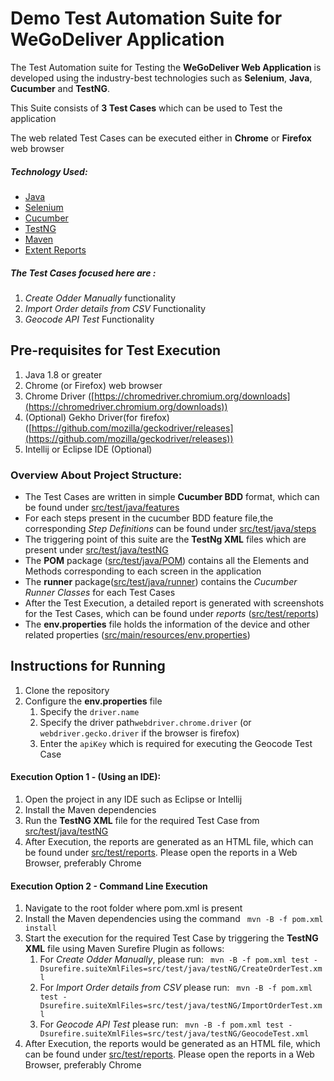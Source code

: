 # Demo Test Automation Suite for WeGoDeliver Application

The Test Automation suite for Testing the __WeGoDeliver Web Application__ is developed using the industry-best technologies such as __Selenium__, __Java__, __Cucumber__ and __TestNG__.

This Suite consists of __3 Test Cases__ which can be used to Test the application

The web related Test Cases can be executed either in  **Chrome** or  **Firefox** web browser

##### Technology Used:
* [Java](https://www.java.com/en/)
* [Selenium](https://www.selenium.dev/)
* [Cucumber](https://cucumber.io/)
* [TestNG](https://testng.org/doc/)
* [Maven](https://maven.apache.org/)
* [Extent Reports](https://www.extentreports.com/)


##### The Test Cases focused here are :
1. _Create Odder Manually_ functionality
2. _Import Order details from CSV_ Functionality
3. _Geocode API Test_ Functionality



## Pre-requisites for Test Execution
1. Java 1.8 or greater
2. Chrome (or Firefox) web browser
3. Chrome Driver ([https://chromedriver.chromium.org/downloads](https://chromedriver.chromium.org/downloads))
4. (Optional) Gekho Driver(for firefox) ([https://github.com/mozilla/geckodriver/releases](https://github.com/mozilla/geckodriver/releases))   
4. Intellij or Eclipse IDE (Optional)


### Overview About Project Structure:
* The Test Cases are written in simple __Cucumber BDD__ format, which can be found under [src/test/java/features](src/test/java/features)
* For each steps present in the cucumber BDD feature file,the corresponding _Step Definitions_ can be found under [src/test/java/steps](src/test/java/steps)
* The triggering point of this suite are the __TestNg XML__ files which are present under [src/test/java/testNG](src/test/java/testNG)
* The __POM__ package ([src/test/java/POM](src/test/java/POM))  contains all the Elements and Methods corresponding to each screen in the application
* The __runner__ package([src/test/java/runner](src/test/java/runner)) contains the _Cucumber Runner Classes_ for each Test Cases
* After the Test Execution, a detailed report is generated with screenshots for the Test Cases, which can be found under _reports_ ([src/test/reports](src/test/reports))
* The **env.properties** file holds the information of the device and other related properties ([src/main/resources/env.properties](src/main/resources/env.properties))



## Instructions for Running

1. Clone the repository
2. Configure the **env.properties** file
    1. Specify the ```` driver.name ````
    2. Specify the driver path```webdriver.chrome.driver``` (or ```webdriver.gecko.driver``` if the browser is firefox) 
    3. Enter the ```apiKey``` which is required for executing the Geocode Test Case


#### Execution Option 1 - (Using an IDE):
1. Open the project in any IDE such as Eclipse or Intellij
2. Install the Maven dependencies
3. Run the **TestNG XML** file for the required Test Case from [src/test/java/testNG](src/test/java/testNG)
4. After Execution, the reports are generated as an HTML file, which can be found under [src/test/reports](src/test/reports). Please open the reports in a Web Browser, preferably Chrome


#### Execution Option 2 - Command Line Execution
1. Navigate to the root folder where pom.xml is present
2. Install the Maven dependencies using the command ``` mvn -B -f pom.xml install```
3. Start the execution for the required Test Case by triggering the __TestNG XML__ file using Maven Surefire Plugin as follows:
    1. For _Create Odder Manually_, please run:  ``` mvn -B -f pom.xml test -Dsurefire.suiteXmlFiles=src/test/java/testNG/CreateOrderTest.xml```
    2. For _Import Order details from CSV_ please run: ``` mvn -B -f pom.xml test -Dsurefire.suiteXmlFiles=src/test/java/testNG/ImportOrderTest.xml```
    3. For _Geocode API Test_ please run: ``` mvn -B -f pom.xml test -Dsurefire.suiteXmlFiles=src/test/java/testNG/GeocodeTest.xml```
4. After Execution, the reports would be generated as an HTML file, which can be found under [src/test/reports](src/test/reports). Please open the reports in a Web Browser, preferably Chrome
